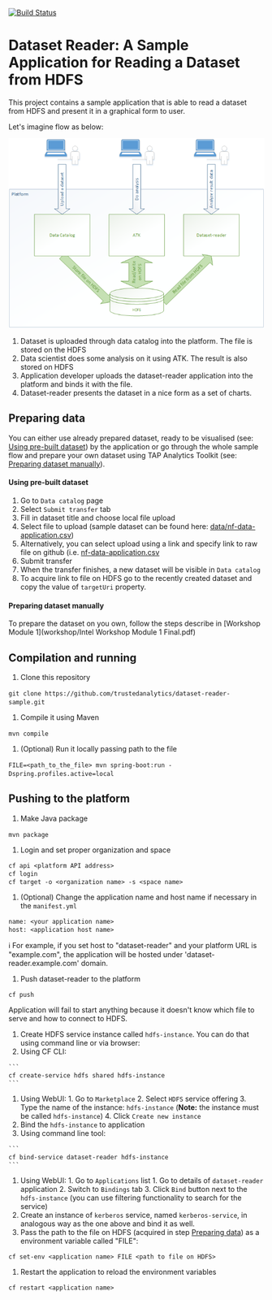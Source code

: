 [![Build Status](https://travis-ci.org/trustedanalytics/dataset-reader-sample.svg)](https://travis-ci.org/trustedanalytics/dataset-reader-sample)

# Dataset Reader: A Sample Application for Reading a Dataset from HDFS

This project contains a sample application that is able to read a dataset from HDFS and present it in a graphical form to user.

Let's imagine flow as below:

![](docs/dataset-reader.png)

1. Dataset is uploaded through data catalog into the platform. The file is stored on the HDFS
2. Data scientist does some analysis on it using ATK. The result is also stored on HDFS
3. Application developer uploads the dataset-reader application into the platform and binds it with the file.
4. Dataset-reader presents the dataset in a nice form as a set of charts.

## Preparing data

You can either use already prepared dataset, ready to be visualised (see: [Using pre-built dataset](#using-pre-built-dataset)) by the application or go through the whole sample flow and prepare your own dataset using TAP Analytics Toolkit (see: [Preparing dataset manually](#preparing-dataset-manually)).

#### Using pre-built dataset

1. Go to `Data catalog` page
1. Select `Submit transfer` tab
1. Fill in dataset title and choose local file upload
1. Select file to upload (sample dataset can be found here: [data/nf-data-application.csv](data/nf-data-application.csv))
1. Alternatively, you can select upload using a link and specify link to raw file on github (i.e. [nf-data-application.csv](https://github.com/intel-data/dataset-reader-sample/raw/master/data/nf-data-application.csv)
1. Submit transfer
1. When the transfer finishes, a new dataset will be visible in `Data catalog`
1. To acquire link to file on HDFS go to the recently created dataset and copy the value of `targetUri` property. 

#### Preparing dataset manually

To prepare the dataset on you own, follow the steps describe in [Workshop Module 1](workshop/Intel Workshop Module 1 Final.pdf)

## Compilation and running

1. Clone this repository
  
  ```git clone https://github.com/trustedanalytics/dataset-reader-sample.git```
1. Compile it using Maven
  
  ```mvn compile```
1. (Optional) Run it locally passing path to the file

  ```FILE=<path_to_the_file> mvn spring-boot:run -Dspring.profiles.active=local```

## Pushing to the platform

1. Make Java package

  ```mvn package```
1. Login and set proper organization and space
  
  ```
cf api <platform API address>
cf login
cf target -o <organization name> -s <space name>
```
1. (Optional) Change the application name and host name if necessary in the ```manifest.yml```
  
  ```
  name: <your application name>
  host: <application host name>
  ```
  :information_source: For example, if you set host to "dataset-reader" and your platform URL is "example.com", the application will be hosted under 'dataset-reader.example.com' domain.
1. Push dataset-reader to the platform
  
  ```
  cf push
  ```
  
  Application will fail to start anything because it doesn't know which file to serve and how to connect to HDFS.
1. Create HDFS service instance called `hdfs-instance`. You can do that using command line or via browser:
  1. Using CF CLI:
  
    ```
    cf create-service hdfs shared hdfs-instance
    ```
  1. Using WebUI: 
    1. Go to `Marketplace`
    2. Select `HDFS` service offering
    3. Type the name of the instance: `hdfs-instance` (**Note:** the instance must be called `hdfs-instance`)
    4. Click `Create new instance`
1. Bind the `hdfs-instance` to application
  1. Using command line tool:
  
    ```
    cf bind-service dataset-reader hdfs-instance
    ```
  1. Using WebUI:
    1. Go to `Applications` list
    1. Go to details of `dataset-reader` application
    2. Switch to `Bindings` tab
    3. Click `Bind` button next to the `hdfs-instance` (you can use filtering functionality to search for the service)
1. Create an instance of `kerberos` service, named `kerberos-service`, in analogous way as the one above and bind it as well. 
1. Pass the path to the file on HDFS (acquired in step [Preparing data](#preparing-data)) as a environment variable called "FILE":

  ```
  cf set-env <application name> FILE <path to file on HDFS>
  ```
1. Restart the application to reload the environment variables

  ```
  cf restart <application name>
  ```
